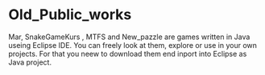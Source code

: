 # Old_Public_works
Mar, SnakeGameKurs , MTFS and New_pazzle are games written in Java useing Eclipse IDE.
You can freely look at them, explore or use in your own projects.
For that you neew to download them end inport into Eclipse as Java project. 
